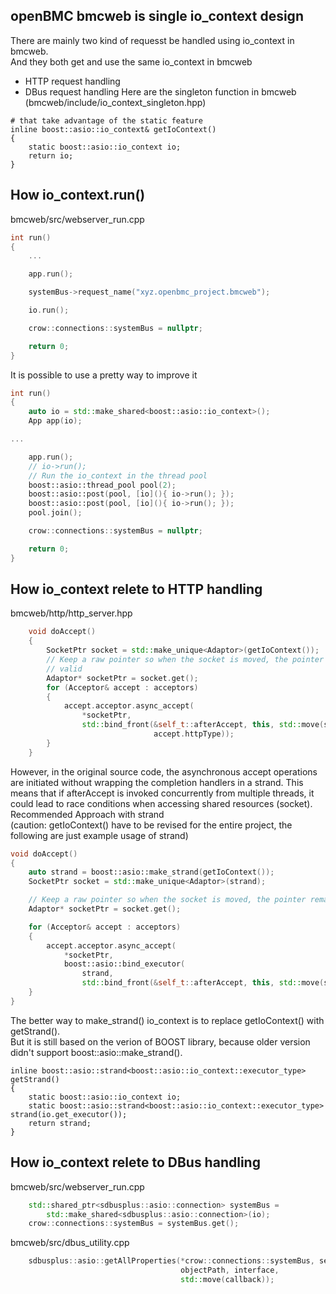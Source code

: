 ## openBMC bmcweb is single io_context design
There are mainly two kind of requesst be handled using io_context in bmcweb.
\
And they both get and use the same io_context in bmcweb
- HTTP request handling
- DBus request handling
Here are the singleton function in bmcweb (bmcweb/include/io_context_singleton.hpp)
```console
# that take advantage of the static feature
inline boost::asio::io_context& getIoContext()
{
    static boost::asio::io_context io;
    return io;
}
```

## How io_context.run()
bmcweb/src/webserver_run.cpp
```c++
int run()
{
    ...

    app.run();

    systemBus->request_name("xyz.openbmc_project.bmcweb");

    io.run();

    crow::connections::systemBus = nullptr;

    return 0;
}
```
It is possible to use a pretty way to improve it
```c++
int run()
{
    auto io = std::make_shared<boost::asio::io_context>();
    App app(io);

...

    app.run();
    // io->run();
    // Run the io_context in the thread pool
    boost::asio::thread_pool pool(2);
    boost::asio::post(pool, [io](){ io->run(); });
    boost::asio::post(pool, [io](){ io->run(); });
    pool.join();

    crow::connections::systemBus = nullptr;

    return 0;
}
```

## How io_context relete to HTTP handling
bmcweb/http/http_server.hpp
```c++
    void doAccept()
    {
        SocketPtr socket = std::make_unique<Adaptor>(getIoContext());
        // Keep a raw pointer so when the socket is moved, the pointer is still
        // valid
        Adaptor* socketPtr = socket.get();
        for (Acceptor& accept : acceptors)
        {
            accept.acceptor.async_accept(
                *socketPtr,
                std::bind_front(&self_t::afterAccept, this, std::move(socket),
                                accept.httpType));
        }
    }
```
However, in the original source code, the asynchronous accept operations are initiated without wrapping the completion handlers in a strand. This means that if afterAccept is invoked concurrently from multiple threads, it could lead to race conditions when accessing shared resources (socket).​
\
Recommended Approach with strand
\
(caution: getIoContext() have to be revised for the entire project, the following are just example usage of strand)
```c++
void doAccept()
{
    auto strand = boost::asio::make_strand(getIoContext());
    SocketPtr socket = std::make_unique<Adaptor>(strand);

    // Keep a raw pointer so when the socket is moved, the pointer remains valid
    Adaptor* socketPtr = socket.get();

    for (Acceptor& accept : acceptors)
    {
        accept.acceptor.async_accept(
            *socketPtr,
            boost::asio::bind_executor(
                strand, 
                std::bind_front(&self_t::afterAccept, this, std::move(socket), accept.httpType)));
    }
}
```
The better way to make_strand() io_context is to replace getIoContext() with getStrand().
\
But it is still based on the verion of BOOST library, because older version didn't support boost::asio::make_strand().
```console
inline boost::asio::strand<boost::asio::io_context::executor_type> getStrand()
{
    static boost::asio::io_context io;
    static boost::asio::strand<boost::asio::io_context::executor_type> strand(io.get_executor());
    return strand;
}
```

## How io_context relete to DBus handling
bmcweb/src/webserver_run.cpp
```c++
    std::shared_ptr<sdbusplus::asio::connection> systemBus =
        std::make_shared<sdbusplus::asio::connection>(io);
    crow::connections::systemBus = systemBus.get();
```
bmcweb/src/dbus_utility.cpp
```c++
    sdbusplus::asio::getAllProperties(*crow::connections::systemBus, service,
                                      objectPath, interface,
                                      std::move(callback));
```
